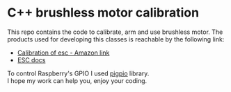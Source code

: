 # C++ brushless motor calibration

This repo contains the code to calibrate, arm and use brushless motor.
The products used for developing this classes is reachable by the following link:

- [Calibration of esc - Amazon link](https://www.amazon.ae/Kyrio-Brushless-Propeller-Quadcopter-Helicopter/dp/B089NLC61X)
- [ESC docs](https://usermanual.wiki/Document/30ABLDCESCProductManual.1338503313/view)

To control Raspberry's GPIO I used [pigpio](https://abyz.me.uk/rpi/pigpio/download.html) library. \
I hope my work can help you, enjoy your coding.

